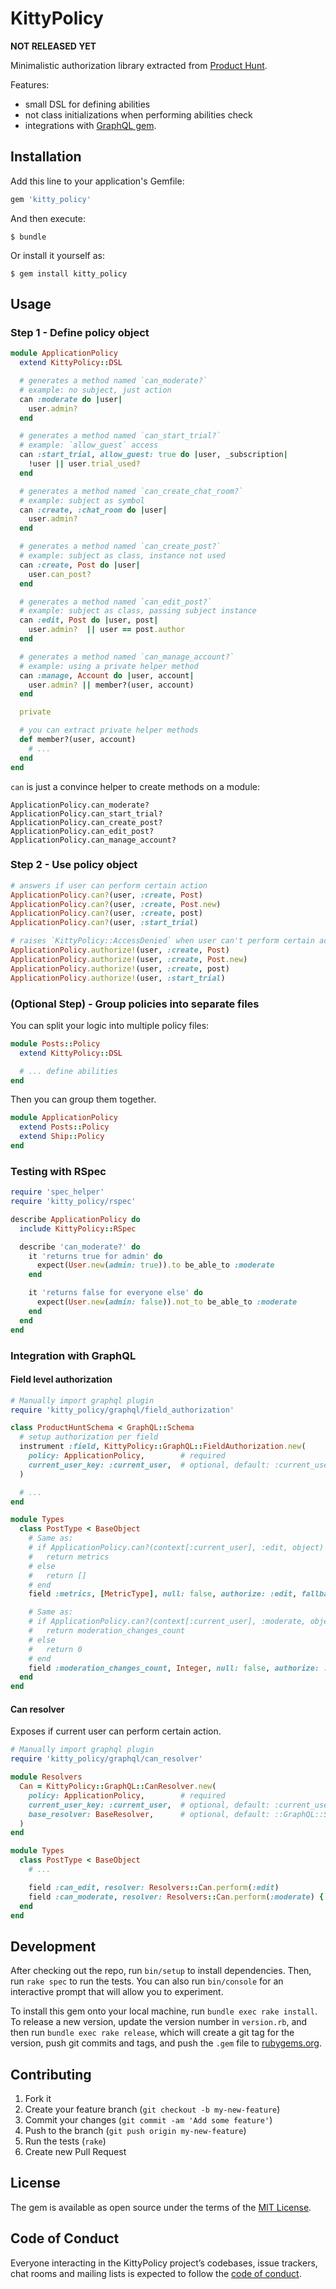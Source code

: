 # KittyPolicy

**NOT RELEASED YET**

Minimalistic authorization library extracted from [Product Hunt](https://www.producthunt.com/).

Features:

* small DSL for defining abilities
* not class initializations when performing abilities check
* integrations with [GraphQL gem](https://rubygems.org/gems/graphql).

## Installation

Add this line to your application's Gemfile:

```ruby
gem 'kitty_policy'
```

And then execute:

    $ bundle

Or install it yourself as:

    $ gem install kitty_policy

## Usage

### Step 1 - Define policy object

```ruby
module ApplicationPolicy
  extend KittyPolicy::DSL

  # generates a method named `can_moderate?`
  # example: no subject, just action
  can :moderate do |user|
    user.admin?
  end

  # generates a method named `can_start_trial?`
  # example: `allow_guest` access
  can :start_trial, allow_guest: true do |user, _subscription|
    !user || user.trial_used?
  end

  # generates a method named `can_create_chat_room?`
  # example: subject as symbol
  can :create, :chat_room do |user|
    user.admin?
  end

  # generates a method named `can_create_post?`
  # example: subject as class, instance not used
  can :create, Post do |user|
    user.can_post?
  end

  # generates a method named `can_edit_post?`
  # example: subject as class, passing subject instance
  can :edit, Post do |user, post|
    user.admin?  || user == post.author
  end

  # generates a method named `can_manage_account?`
  # example: using a private helper method
  can :manage, Account do |user, account|
    user.admin? || member?(user, account)
  end

  private

  # you can extract private helper methods
  def member?(user, account)
    # ...
  end
end
```

`can` is just a convince helper to create methods on a module:

```
ApplicationPolicy.can_moderate?
ApplicationPolicy.can_start_trial?
ApplicationPolicy.can_create_post?
ApplicationPolicy.can_edit_post?
ApplicationPolicy.can_manage_account?
```

### Step 2 - Use policy object

```ruby
# answers if user can perform certain action
ApplicationPolicy.can?(user, :create, Post)
ApplicationPolicy.can?(user, :create, Post.new)
ApplicationPolicy.can?(user, :create, post)
ApplicationPolicy.can?(user, :start_trial)

# raises `KittyPolicy::AccessDenied` when user can't perform certain action
ApplicationPolicy.authorize!(user, :create, Post)
ApplicationPolicy.authorize!(user, :create, Post.new)
ApplicationPolicy.authorize!(user, :create, post)
ApplicationPolicy.authorize!(user, :start_trial)
```

### (Optional Step) - Group policies into separate files

You can split your logic into multiple policy files:

```ruby
module Posts::Policy
  extend KittyPolicy::DSL

  # ... define abilities
end
```

Then you can group them together.

```ruby
module ApplicationPolicy
  extend Posts::Policy
  extend Ship::Policy
end
```

### Testing with RSpec

```ruby
require 'spec_helper'
require 'kitty_policy/rspec'

describe ApplicationPolicy do
  include KittyPolicy::RSpec

  describe 'can_moderate?' do
    it 'returns true for admin' do
      expect(User.new(admin: true)).to be_able_to :moderate
    end

    it 'returns false for everyone else' do
      expect(User.new(admin: false)).not_to be_able_to :moderate
    end
  end
end
```

### Integration with GraphQL

#### Field level authorization

```ruby
# Manually import graphql plugin
require 'kitty_policy/graphql/field_authorization'

class ProductHuntSchema < GraphQL::Schema
  # setup authorization per field
  instrument :field, KittyPolicy::GraphQL::FieldAuthorization.new(
    policy: ApplicationPolicy,        # required
    current_user_key: :current_user,  # optional, default: :current_user
  )

  # ...
end
```

```ruby
module Types
  class PostType < BaseObject
    # Same as:
    # if ApplicationPolicy.can?(context[:current_user], :edit, object)
    #   return metrics
    # else
    #   return []
    # end
    field :metrics, [MetricType], null: false, authorize: :edit, fallback: []

    # Same as:
    # if ApplicationPolicy.can?(context[:current_user], :moderate, object)
    #   return moderation_changes_count
    # else
    #   return 0
    # end
    field :moderation_changes_count, Integer, null: false, authorize: :moderate, fallback: 0
  end
end
```

#### Can resolver

Exposes if current user can perform certain action.

```ruby
# Manually import graphql plugin
require 'kitty_policy/graphql/can_resolver'

module Resolvers
  Can = KittyPolicy::GraphQL::CanResolver.new(
    policy: ApplicationPolicy,        # required
    current_user_key: :current_user,  # optional, default: :current_user
    base_resolver: BaseResolver,      # optional, default: ::GraphQL::Schema::Resolver,
  )
end
```

```ruby
module Types
  class PostType < BaseObject
    # ...

    field :can_edit, resolver: Resolvers::Can.perform(:edit)                   # -> ApplicationPolicy.can?(edit, post)
    field :can_moderate, resolver: Resolvers::Can.perform(:moderate) { :site } # -> ApplicationPolicy.can?(:moderate, :site)
  end
end
```

## Development

After checking out the repo, run `bin/setup` to install dependencies. Then, run `rake spec` to run the tests. You can also run `bin/console` for an interactive prompt that will allow you to experiment.

To install this gem onto your local machine, run `bundle exec rake install`. To release a new version, update the version number in `version.rb`, and then run `bundle exec rake release`, which will create a git tag for the version, push git commits and tags, and push the `.gem` file to [rubygems.org](https://rubygems.org).

## Contributing

1. Fork it
2. Create your feature branch (`git checkout -b my-new-feature`)
3. Commit your changes (`git commit -am 'Add some feature'`)
4. Push to the branch (`git push origin my-new-feature`)
5. Run the tests (`rake`)
6. Create new Pull Request

## License

The gem is available as open source under the terms of the [MIT License](https://opensource.org/licenses/MIT).

## Code of Conduct

Everyone interacting in the KittyPolicy project’s codebases, issue trackers, chat rooms and mailing lists is expected to follow the [code of conduct](https://github.com/producthunt/kitty-policy/blob/master/CODE_OF_CONDUCT.md).
